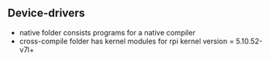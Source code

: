 ## Device-drivers
- native folder consists programs for a native compiler
- cross-compile folder has kernel modules for rpi kernel version = 5.10.52-v7l+
